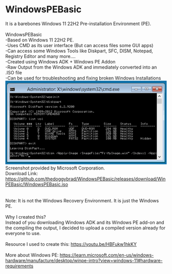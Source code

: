 # WindowsPEBasic
It is a barebones Windows 11 22H2 Pre-installation Environment (PE).
<br>
<br>
WindowsPEBasic
<br>
-Based on Windows 11 22H2 PE.
<br>
-Uses CMD as its user interface (But can access files some GUI apps)
<br>
-Can access some Windows Tools like Diskpart, SFC, DISM, Notepad, Registry Editor and many more....
<br>
-Created using Windows ADK + Windows PE Addon
<br>
-Raw Output from the Windows ADK and immediately converted into an .ISO file
<br>
-Can be used for troubleshooting and fixing broken Windows Installations
<br>
<img src="/WinPE.png">
<br>
Screenshot provided by Microsoft Corporation.
<br>
Download Link: https://github.com/thedoggybrad/WindowsPEBasic/releases/download/WinPEBasic/WindowsPEBasic.iso
<br>
<br>
<br>
Note: It is not the Windows Recovery Environment. It is just the Windows PE.
<br>
<br>
Why I created this?
<br>
Instead of you downloading Windows ADK and its Windows PE add-on and the compiling the output, I decided to upload a compiled version already for everyone to use.
<br>
<br>
Resource I used to create this: https://youtu.be/HBFukw1hkKY
<br>
<br>
More about Windows PE: https://learn.microsoft.com/en-us/windows-hardware/manufacture/desktop/winpe-intro?view=windows-11#hardware-requirements
